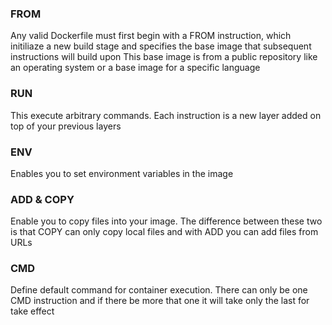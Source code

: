 ### FROM
Any valid Dockerfile must first begin with a FROM instruction, which initiliaze a new build stage and specifies the base image that subsequent instructions will build upon
This base image is from a public repository like an operating system or a base image for a specific language

### RUN
This execute arbitrary commands. Each instruction is a new layer added on top of your previous layers

### ENV
Enables you to set environment variables in the image

### ADD & COPY
Enable you to copy files into your image. The difference between these two is that COPY can only copy local files and with ADD you can add files from URLs

### CMD 
Define default command for container execution. There can only be one CMD instruction and if there be more that one it will take only the last for take effect
